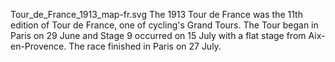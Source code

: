 Tour_de_France_1913_map-fr.svg The 1913 Tour de France was the 11th edition of Tour de France, one of cycling's Grand Tours. The Tour began in Paris on 29 June and Stage 9 occurred on 15 July with a flat stage from Aix-en-Provence. The race finished in Paris on 27 July.
